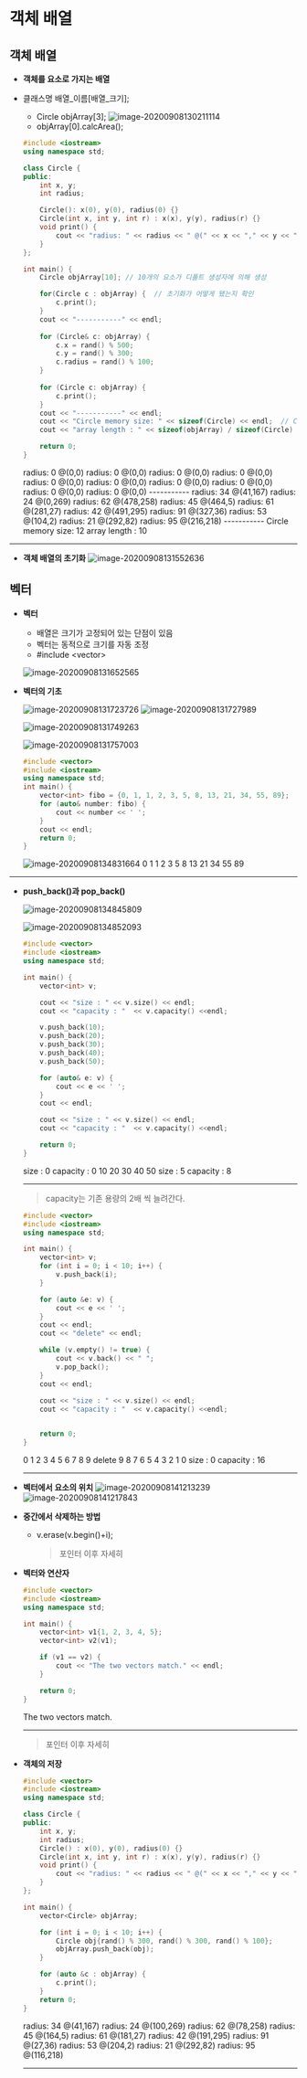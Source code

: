 # 객체 배열



## 객체 배열

- **객체를 요소로 가지는 배열**
- 클래스명 배열\_이름[배열\_크기];
  - Circle objArray[3];
    ![image-20200908130211114](06.객체_배열.assets/image-20200908130211114.png)
  - objArray[0].calcArea();
    


  ```c++
  #include <iostream>
  using namespace std;
  
  class Circle {
  public:
      int x, y;
      int radius;
  
      Circle(): x(0), y(0), radius(0) {}
      Circle(int x, int y, int r) : x(x), y(y), radius(r) {}
      void print() {
          cout << "radius: " << radius << " @(" << x << "," << y << ")" << endl;
      }
  };
  
  int main() {
      Circle objArray[10]; // 10개의 요소가 디폴트 생성자에 의해 생성
  
      for(Circle c : objArray) {  // 초기화가 어떻게 됐는지 확인
          c.print();
      }
      cout << "-----------" << endl;
      
      for (Circle& c: objArray) {
          c.x = rand() % 500;
          c.y = rand() % 300;
          c.radius = rand() % 100;
      }
      
      for (Circle c: objArray) {
          c.print();
      }
      cout << "-----------" << endl;
      cout << "Circle memory size: " << sizeof(Circle) << endl;  // Circle 인스턴스의 크기
      cout << "array length : " << sizeof(objArray) / sizeof(Circle) << endl;
  
      return 0;
  }
  ```

  radius: 0 @(0,0)
  radius: 0 @(0,0)
  radius: 0 @(0,0)
  radius: 0 @(0,0)
  radius: 0 @(0,0)
  radius: 0 @(0,0)
  radius: 0 @(0,0)
  radius: 0 @(0,0)
  radius: 0 @(0,0)
  radius: 0 @(0,0)
  \-\-\-\-\-\-\-\-\-\-\-
  radius: 34 @(41,167)
  radius: 24 @(0,269)
  radius: 62 @(478,258)
  radius: 45 @(464,5)
  radius: 61 @(281,27)
  radius: 42 @(491,295)
  radius: 91 @(327,36)
  radius: 53 @(104,2)
  radius: 21 @(292,82)
  radius: 95 @(216,218)
  \-\-\-\-\-\-\-\-\-\-\-
  Circle memory size: 12
  array length : 10

---



- **객체 배열의 초기화**
  ![image-20200908131552636](06.객체_배열.assets/image-20200908131552636.png)



## 벡터

- **벡터**

  - 배열은 크기가 고정되어 있는 단점이 있음
  - 벡터는 동적으로 크기를 자동 조정
  - \#include \<vector\>

  ![image-20200908131652565](06.객체_배열.assets/image-20200908131652565.png)



- **벡터의 기초**

  ![image-20200908131723726](06.객체_배열.assets/image-20200908131723726.png)
  ![image-20200908131727989](06.객체_배열.assets/image-20200908131727989.png)

  ![image-20200908131749263](06.객체_배열.assets/image-20200908131749263.png)

  ![image-20200908131757003](06.객체_배열.assets/image-20200908131757003.png)


  ```c++
  #include <vector>
  #include <iostream>
  using namespace std;
  int main() {
      vector<int> fibo = {0, 1, 1, 2, 3, 5, 8, 13, 21, 34, 55, 89};
      for (auto& number: fibo) {
          cout << number << ' ';
      }
      cout << endl;
      return 0;
  }
  ```

  ![image-20200908134831664](06.객체_배열.assets/image-20200908134831664.png)
  0 1 1 2 3 5 8 13 21 34 55 89

---



- **push_back()과 pop_back()**

  ![image-20200908134845809](06.객체_배열.assets/image-20200908134845809.png)

  ![image-20200908134852093](06.객체_배열.assets/image-20200908134852093.png)

  ```c++
  #include <vector>
  #include <iostream>
  using namespace std;
  
  int main() {
      vector<int> v;
  
      cout << "size : " << v.size() << endl;
      cout << "capacity : "  << v.capacity() <<endl;
  
      v.push_back(10);
      v.push_back(20);
      v.push_back(30);
      v.push_back(40);
      v.push_back(50);
  
      for (auto& e: v) {
          cout << e << ' ';
      }
      cout << endl;
  
      cout << "size : " << v.size() << endl;
      cout << "capacity : "  << v.capacity() <<endl;
  
      return 0;
  }
  ```

  size : 0
  capacity : 0
  10 20 30 40 50
  size : 5
  capacity : 8

  ---

  > capacity는 기존 용량의 2배 씩 늘려간다.

  

  ```c++
  #include <vector>
  #include <iostream>
  using namespace std;
  
  int main() {
      vector<int> v;
      for (int i = 0; i < 10; i++) {
          v.push_back(i);
      }
  
      for (auto &e: v) {
          cout << e << ' ';
      }
      cout << endl;
      cout << "delete" << endl;
  
      while (v.empty() != true) {
          cout << v.back() << " ";
          v.pop_back();
      }
      cout << endl;
      
      cout << "size : " << v.size() << endl;
      cout << "capacity : "  << v.capacity() <<endl;
  
  
      return 0;
  }
  ```

  0 1 2 3 4 5 6 7 8 9
  delete
  9 8 7 6 5 4 3 2 1 0
  size : 0
  capacity : 16

  ---



- **벡터에서 요소의 위치**
  ![image-20200908141213239](06.객체_배열.assets/image-20200908141213239.png)
  ![image-20200908141217843](06.객체_배열.assets/image-20200908141217843.png)



- **중간에서 삭제하는 방법**

  - v.erase(v.begin()+i);

    > 포인터 이후 자세히



- **벡터와 연산자**

  ```c++
  #include <vector>
  #include <iostream>
  using namespace std;
  
  int main() {
      vector<int> v1{1, 2, 3, 4, 5};
      vector<int> v2(v1);
  
      if (v1 == v2) {
          cout << "The two vectors match." << endl;
      }
  
      return 0;
  }
  ```

  The two vectors match.

  ---

  > 포인터 이후 자세히

  

- **객체의 저장**

  ```c++
  #include <vector>
  #include <iostream>
  using namespace std;
  
  class Circle {
  public:
      int x, y;
      int radius;
      Circle() : x(0), y(0), radius(0) {}
      Circle(int x, int y, int r) : x(x), y(y), radius(r) {}
      void print() {
          cout << "radius: " << radius << " @(" << x << "," << y << ")" << endl;
      }
  };
  
  int main() {
      vector<Circle> objArray;
  
      for (int i = 0; i < 10; i++) {
          Circle obj{rand() % 300, rand() % 300, rand() % 100};
          objArray.push_back(obj);
      }
  
      for (auto &c : objArray) {
          c.print();
      }
      return 0;
  }
  ```

  radius: 34 @(41,167)
  radius: 24 @(100,269)
  radius: 62 @(78,258)
  radius: 45 @(164,5)
  radius: 61 @(181,27)
  radius: 42 @(191,295)
  radius: 91 @(27,36)
  radius: 53 @(204,2)
  radius: 21 @(292,82)
  radius: 95 @(116,218)

  ---

  